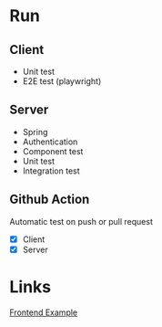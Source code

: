 # Run

## Client
* Unit test
* E2E test (playwright)

## Server
* Spring
* Authentication
* Component test
* Unit test
* Integration test

## Github Action
Automatic test on push or pull request
- [x] Client
- [x] Server

# Links

[Frontend Example](https://github.com/bezkoder/spring-boot-spring-security-jwt-authentication)
